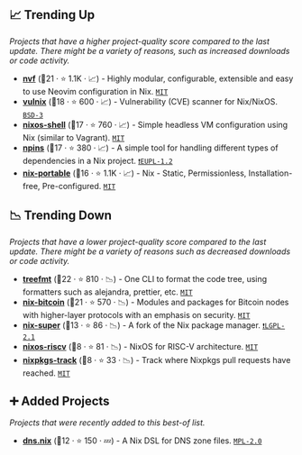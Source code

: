 ## 📈 Trending Up

_Projects that have a higher project-quality score compared to the last update. There might be a variety of reasons, such as increased downloads or code activity._

- <b><a href="https://github.com/NotAShelf/nvf">nvf</a></b> (🥈21 ·  ⭐ 1.1K · 📈) - Highly modular, configurable, extensible and easy to use Neovim configuration in Nix. <code><a href="http://bit.ly/34MBwT8">MIT</a></code>
- <b><a href="https://github.com/nix-community/vulnix">vulnix</a></b> (🥇18 ·  ⭐ 600 · 📈) - Vulnerability (CVE) scanner for Nix/NixOS. <code><a href="http://bit.ly/3aKzpTv">BSD-3</a></code>
- <b><a href="https://github.com/Mic92/nixos-shell">nixos-shell</a></b> (🥇17 ·  ⭐ 760 · 📈) - Simple headless VM configuration using Nix (similar to Vagrant). <code><a href="http://bit.ly/34MBwT8">MIT</a></code>
- <b><a href="https://github.com/andir/npins">npins</a></b> (🥈17 ·  ⭐ 380 · 📈) - A simple tool for handling different types of dependencies in a Nix project. <code><a href="https://tldrlegal.com/search?q=EUPL-1.2">❗️EUPL-1.2</a></code>
- <b><a href="https://github.com/DavHau/nix-portable">nix-portable</a></b> (🥈16 ·  ⭐ 1.1K · 📈) - Nix - Static, Permissionless, Installation-free, Pre-configured. <code><a href="http://bit.ly/34MBwT8">MIT</a></code>

## 📉 Trending Down

_Projects that have a lower project-quality score compared to the last update. There might be a variety of reasons such as decreased downloads or code activity._

- <b><a href="https://github.com/numtide/treefmt">treefmt</a></b> (🥇22 ·  ⭐ 810 · 📉) - One CLI to format the code tree, using formatters such as alejandra, prettier, etc. <code><a href="http://bit.ly/34MBwT8">MIT</a></code>
- <b><a href="https://github.com/fort-nix/nix-bitcoin">nix-bitcoin</a></b> (🥈21 ·  ⭐ 570 · 📉) - Modules and packages for Bitcoin nodes with higher-layer protocols with an emphasis on security. <code><a href="http://bit.ly/34MBwT8">MIT</a></code>
- <b><a href="https://github.com/privatevoid-net/nix-super">nix-super</a></b> (🥉13 ·  ⭐ 86 · 📉) - A fork of the Nix package manager. <code><a href="https://tldrlegal.com/search?q=LGPL-2.1">❗️LGPL-2.1</a></code>
- <b><a href="https://github.com/NickCao/nixos-riscv">nixos-riscv</a></b> (🥉8 ·  ⭐ 81 · 📉) - NixOS for RISC-V architecture. <code><a href="http://bit.ly/34MBwT8">MIT</a></code>
- <b><a href="https://github.com/uncenter/nixpkgs-track">nixpkgs-track</a></b> (🥉8 ·  ⭐ 33 · 📉) - Track where Nixpkgs pull requests have reached. <code><a href="http://bit.ly/34MBwT8">MIT</a></code>

## ➕ Added Projects

_Projects that were recently added to this best-of list._

- <b><a href="https://github.com/nix-community/dns.nix">dns.nix</a></b> (🥉12 ·  ⭐ 150 · 💤) - A Nix DSL for DNS zone files. <code><a href="http://bit.ly/3postzC">MPL-2.0</a></code>

